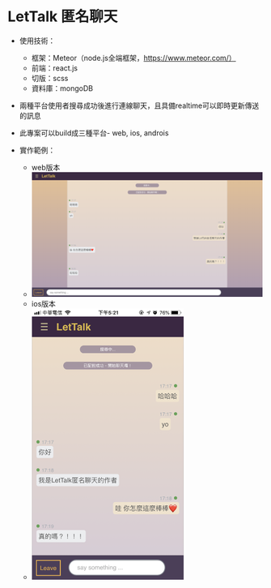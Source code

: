 # LetTalk 匿名聊天
+ 使用技術：
  + 框架：Meteor（node.js全端框架，https://www.meteor.com/）
  + 前端：react.js
  + 切版：scss
  + 資料庫：mongoDB

+ 兩種平台使用者搜尋成功後進行連線聊天，且具備realtime可以即時更新傳送的訊息

+ 此專案可以build成三種平台- web, ios, androis

+ 實作範例：
  + web版本
  + <img src="public/images/web2.png" width='700'>
  + ios版本
  + <img src="public/images/ios.png" width='300'>

